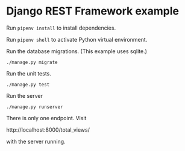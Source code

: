 # Django REST Framework example

Run `pipenv install` to install dependencies.

Run `pipenv shell` to activate Python virtual environment.

Run the database migrations. (This example uses sqlite.)

```
./manage.py migrate
```

Run the unit tests.

```
./manage.py test
```

Run the server

```
./manage.py runserver
```

There is only one endpoint. Visit

http://localhost:8000/total_views/

with the server running.
